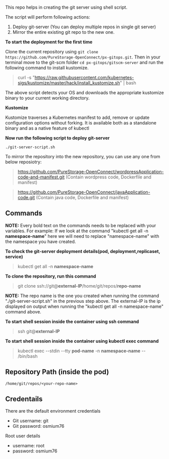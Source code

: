 This repo helps in creating the git server using shell script.

The script will perform following actions:

1) Deploy git-server (You can deploy multiple repos in single git server)
2) Mirror the entire existing git repo to the new one.

**To start the deployment for the first time**

Clone the current repository using  `git clone https://github.com/PureStorage-OpenConnect/px-gitops.git`. Then in your terminal move to the git-scm folder `cd px-gitops/gitscm-server` and run the following command  to install kustomize.

> curl -s "https://raw.githubusercontent.com/kubernetes-sigs/kustomize/master/hack/install_kustomize.sh" | bash

The above script detects your OS and downloads the appropriate kustomize binary to your current working directory.

**Kustomize**

Kustomize traverses a Kubernetes manifest to add, remove or update configuration options without forking. It is available both as a standalone binary and as a native feature of kubectl



**Now run the following script to deploy git-server**

```
./git-server-script.sh
```


To mirror the repository into the new repository, you can use any one from below reposiotry:

> https://github.com/PureStorage-OpenConnect/wordpressApplication-code-and-manifest.git    (Contain wordpress code, Dockerfile and manifest)

> https://github.com/PureStorage-OpenConnect/javaApplication-code.git         (Contain java code, Dockerfile and manifest) 





## Commands

**NOTE:** Every bold text on the commands needs to be replaced with your variables. For example: If we look at the command "kubectl get all -n **namespace-name**" here we will need to replace "namespace-name" with the namespace you have created.

**To check the git-server deployment details(pod, deployment,replicaset, service)**


> kubectl get all -n **namespace-name**


**To clone the repository, run this command**


> git clone ssh://git@**external-IP**/home/git/repos/**repo-name**

**NOTE:** The repo name is the one you created when running the command "./git-server-script.sh" in the previous step above.
The external-IP is the ip displayed on output when running the "kubectl get all -n namespace-name" command above.

**To start shell session inside the container using ssh command**


> ssh git@**external-IP**

**To start shell session inside the container using kubectl exec command**


> kubectl exec --stdin --tty **pod-name** -n **namespace-name** -- /bin/bash


## Repository Path (inside the pod)

```
/home/git/repos/<your-repo-name>
```

## Credentails

There are the default environment credentials

* Git username: git
* Git password: osmium76

Root user details

* username: root
* password: osmium76



